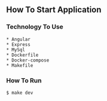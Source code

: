 ## How To Start Application

### Technology To Use

    * Angular
    * Express
    * MySql
    * Dockerfile
    * Docker-compose
    * Makefile

### How To Run

```console
$ make dev
```
